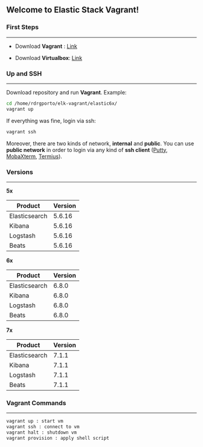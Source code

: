 ## Welcome to Elastic Stack Vagrant!

### First Steps
------

- Download **Vagrant** : [Link](https://www.vagrantup.com/downloads.html)

- Download **Virtualbox**: [Link](https://www.virtualbox.org/wiki/Downloads)

### Up and SSH
------

Download repository and run **Vagrant**. Example:

```bash
cd /home/rdrgporto/elk-vagrant/elastic6x/
vagrant up
```

If everything was fine, login via ssh:

```bash
vagrant ssh
```

Moreover, there are two kinds of network, **internal** and **public**. You can use **public network** in order to login via any kind of **ssh client** ([Putty](https://www.putty.org/), [MobaXterm](https://mobaxterm.mobatek.net/), [Termius](https://www.termius.com/)).

### Versions
------

**5x**

| Product       | Version |
| ------------- | ------- |
| Elasticsearch | 5.6.16  |
| Kibana        | 5.6.16  |
| Logstash      | 5.6.16  |
| Beats         | 5.6.16  |

**6x**

| Product       | Version |
| ------------- | ------- |
| Elasticsearch | 6.8.0   |
| Kibana        | 6.8.0   |
| Logstash      | 6.8.0   |
| Beats         | 6.8.0   |

**7x**

| Product       | Version |
| ------------- | ------- |
| Elasticsearch | 7.1.1   |
| Kibana        | 7.1.1   |
| Logstash      | 7.1.1   |
| Beats         | 7.1.1   |

### Vagrant Commands
------

```bash
vagrant up : start vm
vagrant ssh : connect to vm
vagrant halt : shutdown vm
vagrant provision : apply shell script
```
